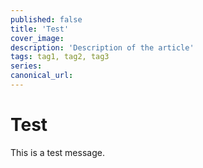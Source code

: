 ```yaml
---
published: false
title: 'Test'
cover_image:
description: 'Description of the article'
tags: tag1, tag2, tag3
series:
canonical_url:
---
```


# Test

This is a test message.